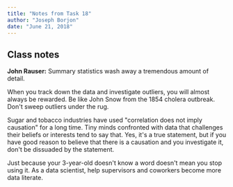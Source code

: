 ```yaml
---
title: "Notes from Task 18"
author: "Joseph Borjon"
date: "June 21, 2018"
---
```


## Class notes

**John Rauser:** Summary statistics wash away a tremendous amount of detail.

When you track down the data and investigate outliers, you will almost always be rewarded. Be like John Snow from the 1854 cholera outbreak. Don't sweep outliers under the rug.

Sugar and tobacco industries have used "correlation does not imply causation" for a long time. Tiny minds confronted with data that challenges their beliefs or interests tend to say that. Yes, it's a true statement, but if you have good reason to believe that there is a causation and you investigate it, don't be dissuaded by the statement.

Just because your 3-year-old doesn't know a word doesn't mean you stop using it. As a data scientist, help supervisors and coworkers become more data literate.
